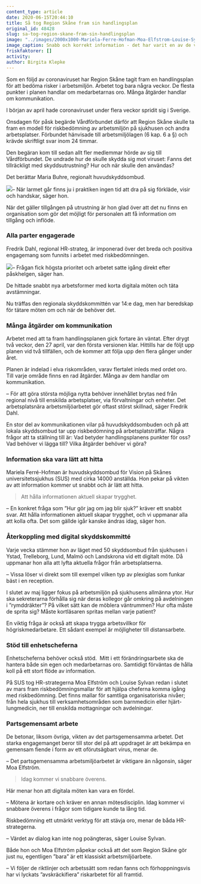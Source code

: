 ```yaml
---
content_type: article
date: 2020-06-15T20:44:10
title: Så tog Region Skåne fram sin handlingsplan
original_id: 48428
slug: sa-tog-region-skane-fram-sin-handlingsplan
image: "../images/2000x1000-Mariela-Ferre-Hofman-Moa-Elfstrom-Louise-Sylvan-foto-helene-holmqvist-skanes-univsjukhus.jpg"
image_caption: Snabb och korrekt information - det har varit en av de viktigaste åtgärderna i handlingsplanen, tycker huvudskyddsombudet Mariela Ferré-Hofman och HR-strategerna Moa Elfström och Louise Sylvan på SUS.
friskfaktorer: []
activity:
author: Birgita Klepke
---
```


Som en följd av coronaviruset har Region Skåne tagit fram en handlingsplan för att bedöma risker i arbetsmiljön. Arbetet tog bara några veckor. De flesta punkter i planen handlar om medarbetarnas oro. Många åtgärder handlar om kommunikation.

I början av april hade coronaviruset under flera veckor spridit sig i Sverige.

Onsdagen för påsk begärde Vårdförbundet därför att Region Skåne skulle ta fram en modell för riskbedömning av arbetsmiljön på sjukhusen och andra arbetsplatser. Förbundet hänvisade till arbetsmiljölagen (6 kap. 6 a §) och krävde skriftligt svar inom 24 timmar.

Den begäran kom till sedan allt fler medlemmar hörde av sig till Vårdförbundet. De undrade hur de skulle skydda sig mot viruset: Fanns det tillräckligt med skyddsutrustning? Hur och när skulle den användas?

Det berättar Maria Buhre, regionalt huvudskyddsombud.

[![](https://www.suntarbetsliv.se/wp-content/uploads/2020/06/200x220-Maria-Buhre.jpg)](https://www.suntarbetsliv.se/wp-content/uploads/2020/06/200x220-Maria-Buhre.jpg)– När larmet går finns ju i praktiken ingen tid att dra på sig förkläde, visir och handskar, säger hon.

När det gäller tillgången på utrustning är hon glad över att det nu finns en organisation som gör det möjligt för personalen att få information om tillgång och inflöde.

### Alla parter engagerade

Fredrik Dahl, regional HR-strateg, är imponerad över det breda och positiva engagemang som funnits i arbetet med riskbedömningen.

[![](https://www.suntarbetsliv.se/wp-content/uploads/2020/06/200x220-fredrik-dahl.jpg)](https://www.suntarbetsliv.se/wp-content/uploads/2020/06/200x220-fredrik-dahl.jpg)– Frågan fick högsta prioritet och arbetet satte igång direkt efter påskhelgen, säger han.

De hittade snabbt nya arbetsformer med korta digitala möten och täta avstämningar.

Nu träffas den regionala skyddskommittén var 14:e dag, men har beredskap för tätare möten om och när de behöver det.

### Många åtgärder om kommunikation

Arbetet med att ta fram handlingsplanen gick fortare än väntat. Efter drygt två veckor, den 27 april, var den första versionen klar. Hittills har de följt upp planen vid två tillfällen, och de kommer att följa upp den flera gånger under året.

Planen är indelad i elva riskområden, varav flertalet inleds med ordet oro. Till varje område finns en rad åtgärder. Många av dem handlar om kommunikation.

– För att göra största möjliga nytta behöver innehållet brytas ned från regional nivå till enskilda arbetsplatser, via förvaltningar och enheter. Det arbetsplatsnära arbetsmiljöarbetet gör oftast störst skillnad, säger Fredrik Dahl.

En stor del av kommunikationen vilar på huvudskyddsombuden och på att lokala skyddsombud tar upp riskbedömning på arbetsplatsträffar. Några frågor att ta ställning till är: Vad betyder handlingsplanens punkter för oss? Vad behöver vi lägga till? Vilka åtgärder behöver vi göra?

### Information ska vara lätt att hitta

Mariela Ferré-Hofman är huvudskyddsombud för Vision på Skånes universitetssjukhus (SUS) med cirka 14000 anställda. Hon pekar på vikten av att information kommer ut snabbt och är lätt att hitta.

> Att hålla informationen aktuell skapar trygghet.

– En konkret fråga som ”Hur gör jag om jag blir sjuk?” kräver ett snabbt svar. Att hålla informationen aktuell skapar trygghet, och vi uppmanar alla att kolla ofta. Det som gällde igår kanske ändras idag, säger hon.

### Återkoppling med digital skyddskommitté

Varje vecka stämmer hon av läget med 50 skyddsombud från sjukhusen i Ystad, Trelleborg, Lund, Malmö och Landskrona vid ett digitalt möte. Då uppmanar hon alla att lyfta aktuella frågor från arbetsplatserna.

– Vissa löser vi direkt som till exempel vilken typ av plexiglas som funkar bäst i en reception.

I slutet av maj ligger fokus på arbetsmiljön på sjukhusens allmänna ytor. Hur ska sekreterarna förhålla sig när deras kollegor går omkring på avdelningen i ”rymddräkter”? På vilket sätt kan de möblera väntrummen? Hur ofta måste de sprita sig? Måste kortläsaren spritas mellan varje patient?

En viktig fråga är också att skapa trygga arbetsvillkor för högriskmedarbetare. Ett sådant exempel är möjligheter till distansarbete.

### Stöd till enhetscheferna

Enhetscheferna behöver också stöd.  Mitt i ett förändringsarbete ska de hantera både sin egen och medarbetarnas oro. Samtidigt förväntas de hålla koll på ett stort flöde av information.

På SUS tog HR-strategerna Moa Elfström och Louise Sylvan redan i slutet av mars fram riskbedömningsmallar för att hjälpa cheferna komma igång med riskbedömning. Det finns mallar för samtliga organisatoriska nivåer; från hela sjukhus till verksamhetsområden som barnmedicin eller hjärt-lungmedicin, ner till enskilda mottagningar och avdelningar.

### Partsgemensamt arbete

De betonar, liksom övriga, vikten av det partsgemensamma arbetet. Det starka engagemanget beror till stor del på att uppdraget är att bekämpa en gemensam fiende i form av ett oförutsägbart virus, menar de.

– Det partsgemensamma arbetsmiljöarbetet är viktigare än någonsin, säger Moa Elfström.

> Idag kommer vi snabbare överens.

Här menar hon att digitala möten kan vara en fördel.

– Mötena är kortare och kräver en annan mötesdisciplin. Idag kommer vi snabbare överens i frågor som tidigare kunde ta lång tid.

Riskbedömning ett utmärkt verktyg för att stävja oro, menar de båda HR-strategerna.

– Värdet av dialog kan inte nog poängteras, säger Louise Sylvan.

Både hon och Moa Elfström påpekar också att det som Region Skåne gör just nu, egentligen ”bara” är ett klassiskt arbetsmiljöarbete.

– Vi följer de riktlinjer och arbetssätt som redan fanns och förhoppningsvis har vi lyckats ”avskräckifiera” riskarbetet för all framtid.

